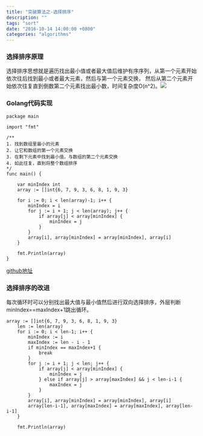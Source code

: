 ```yaml
---
title: "突破算法之-选择排序"
description: ""
tags: "sort"
date: "2016-10-14 14:00:00 +0800"
categories: "algorithms"
---
```


### 选择排序原理

选择排序思想就是遍历找出最小值或者最大值后维护有序序列，从第一个元素开始依次往后找到最小或者最大元素，然后与第一个元素交换，
然后从第二个元素开始依次往复直到倒数第二个元素找出最小数，时间复杂度O(n^2)。![](https://olef5l6y5.qnssl.com/select_sort.gif) 

<!--more-->

### Golang代码实现

```
package main

import "fmt"

/**
1. 找到数组里最小的元素
2. 让它和数组的第一个元素交换
3. 在剩下元素中找到最小值，与数组的第二个元素交换
4. 如此往复，直到将整个数组排序
*/
func main() {

	var minIndex int
	array := []int{6, 7, 9, 3, 6, 8, 1, 9, 3}

	for i := 0; i < len(array)-1; i++ {
		minIndex = i
		for j := i + 1; j < len(array); j++ {
			if array[j] < array[minIndex] {
				minIndex = j
			}
		}
		array[i], array[minIndex] = array[minIndex], array[i]
	}

	fmt.Println(array)
}

```
<a href="https://github.com/sjatsh/algorithms/blob/master/src/github.com/sjatsh/algorithms/sort/selection.go" target="_blank">github地址</a>

### 选择排序的改进

每次循环时可以分别找出最大值与最小值然后进行双向选择排序，外层判断minIndex==maxIndex+1跳出循环。

```
array := []int{6, 7, 9, 3, 6, 8, 1, 9, 3}
	len := len(array)
	for i := 0; i < len-1; i++ {
		minIndex := i
		maxIndex := len - i - 1
		if minIndex == maxIndex+1 {
			break
		}
		for j := i + 1; j < len; j++ {
			if array[j] < array[minIndex] {
				minIndex = j
			} else if array[j] > array[maxIndex] && j < len-i-1 {
				maxIndex = j
			}
		}
		array[i], array[minIndex] = array[minIndex], array[i]
		array[len-i-1], array[maxIndex] = array[maxIndex], array[len-i-1]
	}

	fmt.Println(array)
```
